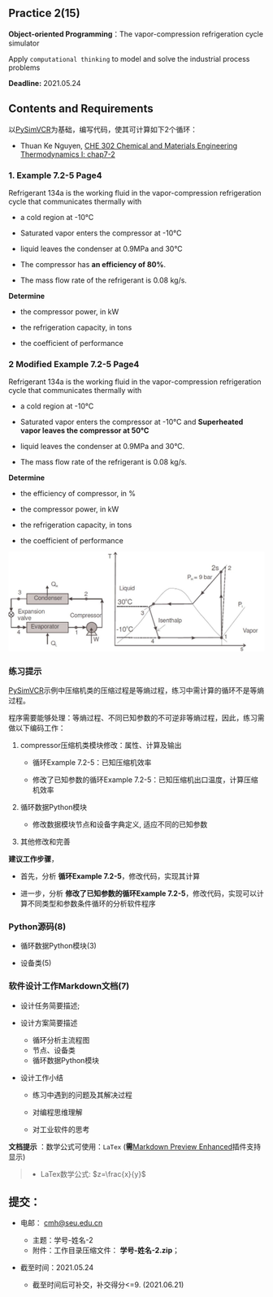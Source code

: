 ## Practice 2(15)

**Object-oriented Programming**：The  vapor-compression refrigeration  cycle simulator 

Apply `computational thinking` to model and solve the industrial process problems

**Deadline:**  2021.05.24

## Contents and Requirements

以[PySimVCR](https://github.com/PySEE/PySimVCR)为基础，编写代码，使其可计算如下2个循环：

* Thuan Ke Nguyen, [CHE 302 Chemical and Materials Engineering Thermodynamics I: chap7-2](https://www.cpp.edu/~tknguyen/che302/Notes/chap7-2.pdf)

### 1. Example 7.2-5 Page4 

Refrigerant 134a is the working fluid in the vapor-compression refrigeration cycle that communicates thermally with

* a cold region at -10°C 

* Saturated vapor enters the compressor at -10°C 

* liquid leaves the condenser at 0.9MPa and 30°C 

* The compressor has **an efficiency of 80%**. 

* The mass flow rate of the refrigerant is 0.08 kg/s. 

**Determine**

 * the compressor power, in kW
 
 * the refrigeration capacity, in tons
 
 * the coefficient of performance

### 2 Modified Example 7.2-5 Page4 

Refrigerant 134a is the working fluid in the vapor-compression refrigeration cycle that communicates thermally with

* a cold region at -10°C 

* Saturated vapor enters the compressor at -10°C and **Superheated vapor leaves the compressor at 50°C** 

* liquid leaves the condenser at 0.9MPa and 30°C. 

* The mass flow rate of the refrigerant is 0.08 kg/s. 

**Determine**

* the efficiency of compressor, in % 

* the compressor power, in kW
 
* the refrigeration capacity, in tons
 
* the coefficient of performance

 ![](img/example725.jpg) 

### 练习提示

[PySimVCR](https://github.com/PySEE/PySimVCR)示例中压缩机类的压缩过程是等熵过程，练习中需计算的循环不是等熵过程。

程序需要能够处理：等熵过程、不同已知参数的不可逆非等熵过程，因此，练习需做以下编码工作：

1. compressor压缩机类模块修改：属性、计算及输出

   * 循环Example 7.2-5：已知压缩机效率
 
   * 修改了已知参数的循环Example 7.2-5：已知压缩机出口温度，计算压缩机效率

2. 循环数据Python模块

   * 修改数据模块节点和设备字典定义, 适应不同的已知参数

3. 其他修改和完善

**建议工作步骤**，

* 首先，分析 **循环Example 7.2-5**，修改代码，实现其计算

* 进一步，分析 **修改了已知参数的循环Example 7.2-5**，修改代码，实现可以计算不同类型和参数条件循环的分析软件程序

### Python源码(8)

* 循环数据Python模块(3)

* 设备类(5)
 
### 软件设计工作Markdown文档(7)

* 设计任务简要描述;

* 设计方案简要描述
  * 循环分析主流程图  
  * 节点、设备类
  * 循环数据Python模块
  
* 设计工作小结
   
    *  练习中遇到的问题及其解决过程 

    *  对编程思维理解
    
    *  对工业软件的思考
  
 **文档提示** ：数学公式可使用：`LaTex` (**需**[Markdown Preview Enhanced](https://shd101wyy.github.io/markdown-preview-enhanced/#/zh-cn/)插件支持显示)

>* LaTex数学公式: $z=\frac{x}{y}$

## 提交：

* 电邮： cmh@seu.edu.cn
  * 主题：学号-姓名-2
  * 附件：工作目录压缩文件： **学号-姓名-2.zip**；

* 截至时间：2021.05.24
  * 截至时间后可补交，补交得分<=9. (2021.06.21)


